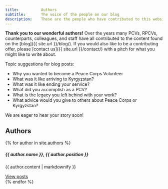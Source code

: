 ```yaml
---
title: 			Authors
subtitle:		The voice of the people on our blog
description:	These are the people who have contributed to this website's content.
---
```



**Thank you to our wonderful authors!** Over the years many PCVs, RPCVs, counterparts, colleagues, and staff have all contributed to the content found on the [blog]({{ site.url }}/blog/). If you would also like to be a contributing offer, please [contact us]({{ site.url }}/contact/) with a pitch for what you might like to write about. 

Topic suggestions for blog posts: 
- Why you wanted to become a Peace Corps Volunteer
- What was it like arriving to Kyrgyzstan? 
- What was it like ending your service? 
- What did you accomplish as a PCV?
- What is the legacy you left behind with your work? 
- What advice would you give to others about Peace Corps or Kyrgyzstan?

We are eager to hear your story soon!

## Authors

<div class="row row-cols-1 row-cols-md-2">
{% for author in site.authors %}
  <div class="col-sm-6">
    <div class="card mb-3">
      <div class="card-body">
        <h5 class="card-title">{{ author.name }}, {{ author.position }}</h5>
        <p class="card-text">{{ author.content | markdownify }}</p>
        <a href="{{ site.url }}/authors/{{ author.short_name }}" class="btn btn-primary">View posts</a>
      </div>
    </div>
  </div>
{% endfor %}
</div>